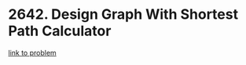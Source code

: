 # 2642. Design Graph With Shortest Path Calculator

[link to problem](https://leetcode.com/problems/design-graph-with-shortest-path-calculator/description/?envType=daily-question&envId=2023-11-11)
